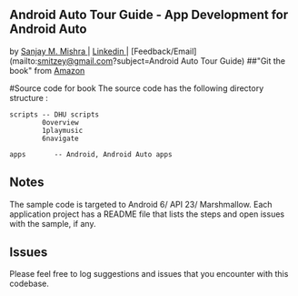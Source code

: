 ## Android Auto Tour Guide - App Development for Android Auto 
by [Sanjay M. Mishra ](https://plus.google.com/+SanjayMishra369) | [ Linkedin ](https://www.linkedin.com/in/sanjaymmishra) | [Feedback/Email](mailto:smitzey@gmail.com?subject=Android Auto Tour Guide)
##"Git the book" from  [Amazon](http://www.amazon.com/Android-Auto-Tour-Guide-Development/dp/1518672469)

#Source code for book
The source code has the following directory structure :

	scripts -- DHU scripts
			0overview
			1playmusic
			6navigate

	apps       -- Android, Android Auto apps


## Notes
The sample code is targeted to Android 6/ API 23/ Marshmallow. Each application project has a README file that lists the steps and open issues with the sample, if any.

## Issues
Please feel free to log suggestions and  issues  that you encounter with this codebase. 
